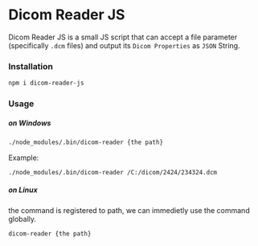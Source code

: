 # Dicom Reader JS

Dicom Reader JS is a small JS script that can accept a file parameter (specifically `.dcm` files) and output its `Dicom Properties` as `JSON` String.

### Installation

```bash
npm i dicom-reader-js
```

### Usage

##### on Windows


```bash
./node_modules/.bin/dicom-reader {the path}
```
Example:
```.
./node_modules/.bin/dicom-reader /C:/dicom/2424/234324.dcm
```

##### on Linux

the command is registered to path, we can immedietly use the command globally.

```bash
dicom-reader {the path}
```